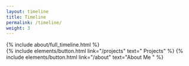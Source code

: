 ```yaml
---
layout: timeline
title: Timeline
permalink: /timeline/
weight: 3
---
```


<div class="row">
  {% include about/full_timeline.html %}
  </div>

<div class="buttons-container text-center">
  {% include elements/button.html link="/projects" text="<i class='fas fa-arrow-left'></i> Projects" %}
    {% include elements/button.html link="/about" text="About Me <i class='fas fa-home'></i>" %}
</div>
